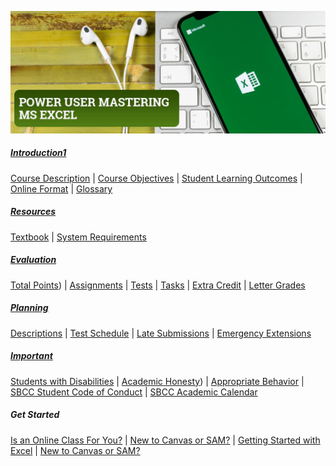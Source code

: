 ![Power-USER-Mastering-MS-Excel-Banner.jpg](/images/Power-USER-Mastering-MS-Excel-Banner.jpg)

##### <a href="https://philcarter.github.io/COMP-109/syllabus/introduction.html" target="_blank">Introduction1</a>
<a href="https://philcarter.github.io/COMP-109/syllabus/introduction.html#course-description" target="_blank">Course Description</a> | 
<a href="https://philcarter.github.io/COMP-109/syllabus/introduction.html#course-objectives" target="_blank">Course Objectives</a> | 
<a href="https://philcarter.github.io/COMP-109/syllabus/introduction.html#student-learning-outcomes" target="_blank">Student Learning Outcomes</a> | 
<a href="https://philcarter.github.io/COMP-109/syllabus/introduction.html#online-format" target="_blank">Online Format</a> | 
<a href="https://philcarter.github.io/COMP-109/syllabus/introduction.html#glossary" target="_blank">Glossary</a>

##### <a href="https://philcarter.github.io/COMP-109/syllabus/resources.html" target="_blank">Resources</a>
<a href="https://philcarter.github.io/COMP-109/syllabus/resources.html#textbook" target="_blank">Textbook</a> | 
<a href="https://philcarter.github.io/COMP-109/syllabus/resources.html#system-requirements" target="_blank">System Requirements</a>

##### <a href="https://philcarter.github.io/COMP-109/syllabus/evaluation.html" target="_blank">Evaluation</a>
<a href="https://philcarter.github.io/COMP-109/syllabus/evaluation.html#total-points" target="_blank">Total Points</a>) | 
<a href="https://philcarter.github.io/COMP-109/syllabus/evaluation.html#assignments" target="_blank">Assignments</a> | 
<a href="https://philcarter.github.io/COMP-109/syllabus/evaluation.html#tests)" target="_blank">Tests</a> |
<a href="https://philcarter.github.io/COMP-109/syllabus/evaluation.html#Orientation" target="_blank">Tasks</a> | 
<a href="https://philcarter.github.io/COMP-109/syllabus/evaluation.html#extra-credit" target="_blank">Extra Credit</a> | 
<a href="https://philcarter.github.io/COMP-109/syllabus/evaluation.html#course-grade-scale" target="_blank">Letter Grades</a>

##### <a href="https://philcarter.github.io/COMP-109/syllabus/planning.html" target="_blank">Planning</a>
<a href="https://philcarter.github.io/COMP-109/syllabus/planning.html#assignment-descriptions" target="_blank">Descriptions</a> | 
<a href="https://philcarter.github.io/COMP-109/syllabus/planning.html#test-schedule" target="_blank">Test Schedule</a> | 
<a href="https://philcarter.github.io/COMP-109/syllabus/planning.html#late-submissions" target="_blank">Late Submissions</a> | 
<a href="https://philcarter.github.io/COMP-109/syllabus/planning.html#emergency-extensions" target="_blank">Emergency Extensions</a>

##### <a href="https://philcarter.github.io/COMP-109/syllabus/important.html" target="_blank">Important</a>
<a href="https://philcarter.github.io/COMP-109/syllabus/important.html#students-with-disabilities" target="_blank">Students with Disabilities</a> | 
<a href="https://philcarter.github.io/COMP-109/syllabus/important.html#academic-honesty" target="_blank">Academic Honesty</a>) | 
<a href="https://philcarter.github.io/COMP-109/syllabus/important.html#appropriate-behavior" target="_blank">Appropriate Behavior</a> | 
<a href="http://www.sbcc.edu/security/standards_of_conduct.php" target="_blank">SBCC Student Code of Conduct</a> | 
<a href="https://www.sbcc.edu/calendar/" target="_blank">SBCC Academic Calendar</a>

##### Get Started
<a href="http://www.sbcc.edu/distanceeducation/distanceedorientation.php" target="_blank">Is an Online Class For You?</a> |
<a href="https://canvas.sbcc.edu/courses/33499/modules#module_130896" target="_blank">New to Canvas or SAM?</a> |
<a href="https://canvas.sbcc.edu/courses/33499/modules#module_124518" target="_blank">Getting Started with Excel</a> |
<a href="https://canvas.sbcc.edu/courses/33499/discussion_topics/292342" target="_blank">New to Canvas or SAM?</a>
